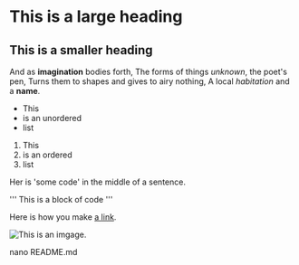 # This is a large heading

## This is a smaller heading

And as **imagination** bodies forth,
The forms of things *unknown*, the poet's pen,
Turns them to shapes and gives to airy nothing,
A local *habitation* and a **name**.

- This
- is an unordered
- list

1. This
2. is an ordered
3. list

Her is 'some code' in the middle of a sentence.

'''
This is
a block
of code
'''

Here is how you make [a link](https://www.google.com).

![This is an imgage.](htt;s://github.com/yihui/xaringan/releases/download/v0.0.2/karl-moustache.jpg)

nano README.md
